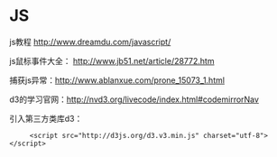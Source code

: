 # JS

js教程
http://www.dreamdu.com/javascript/

js鼠标事件大全：
http://www.jb51.net/article/28772.htm

捕获js异常：http://www.ablanxue.com/prone_15073_1.html

d3的学习官网：http://nvd3.org/livecode/index.html#codemirrorNav

引入第三方类库d3：

         <script src="http://d3js.org/d3.v3.min.js" charset="utf-8"></script>

